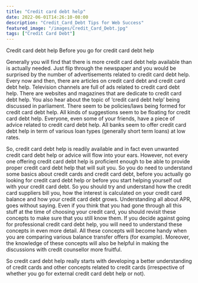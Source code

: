 ```yaml
---
title: "Credit card debt help"
date: 2022-06-01T14:26:10-08:00
description: "Credit_Card_Debt Tips for Web Success"
featured_image: "/images/Credit_Card_Debt.jpg"
tags: ["Credit Card Debt"]
---
```


Credit card debt help
Before you go for credit card debt help

Generally you will find that there is more credit card debt help available than is actually needed. Just flip through the newspaper and you would be surprised by the number of advertisements related to credit card debt help. Every now and then, there are articles on credit card debt and credit card debt help. Television channels are full of ads related to credit card debt help. There are websites and magazines that are dedicate to credit card debt help. You also hear about the topic of ‘credit card debt help’ being discussed in parliament. There seem to be policies/laws being formed for credit card debt help. All kinds of suggestions seem to be floating for credit card debt help. Everyone, even some of your friends, have a piece of advice related to credit card debt help. All banks seem to offer credit card debt help in term of various loan types (generally short term loans) at low rates.

So, credit card debt help is readily available and in fact even unwanted credit card debt help or advice will flow into your ears. However, not every one offering credit card debt help is proficient enough to be able to provide proper credit card debt help that will suit you. So you do need to understand some basics about credit cards and credit card debt, before you actually go looking for credit card debt help or before you start helping yourself out with your credit card debt. So you should try and understand how the credit card suppliers bill you, how the interest is calculated on your credit card balance and how your credit card debt grows. Understanding all about APR, goes without saying. Even if you think that you had gone through all this stuff at the time of choosing your credit card, you should revisit these concepts to make sure that you still know them. If you decide against going for professional credit card debt help, you will need to understand these concepts in even more detail. All these concepts will become handy when you are comparing various balance transfer offers (for example). Moreover, the knowledge of these concepts will also be helpful in making the discussions with credit counsellor more fruitful. 

So credit card debt help really starts with developing a better understanding of credit cards and other concepts related to credit cards (irrespective of whether you go for external credit card debt help or not).
